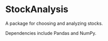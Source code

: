 StockAnalysis
=============

A package for choosing and analyzing stocks. 

Dependencies include Pandas and NumPy.
